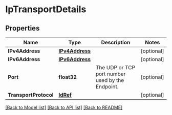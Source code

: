 # IpTransportDetails

## Properties
Name | Type | Description | Notes
------------ | ------------- | ------------- | -------------
**IPv4Address** | [**IPv4Address**](IPv4Address.md) |  | [optional] 
**IPv6Address** | [**IPv6Address**](IPv6Address.md) |  | [optional] 
**Port** | **float32** | The UDP or TCP port number used by the Endpoint. | [optional] 
**TransportProtocol** | [**IdRef**](idRef.md) |  | [optional] 

[[Back to Model list]](../README.md#documentation-for-models) [[Back to API list]](../README.md#documentation-for-api-endpoints) [[Back to README]](../README.md)


